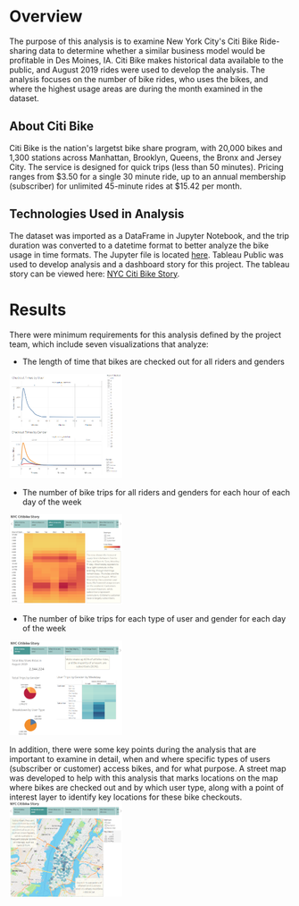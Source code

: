 # Overview
The purpose of this analysis is to examine New York City's Citi Bike Ride-sharing data to determine whether a similar business model would be profitable in Des Moines, IA. Citi Bike makes historical data available to the public, and August 2019 rides were used to develop the analysis. The analysis focuses on the number of bike rides, who uses the bikes, and where the highest usage areas are during the month examined in the dataset.

## About Citi Bike
Citi Bike is the nation's largetst bike share program, with 20,000 bikes and 1,300 stations across Manhattan, Brooklyn, Queens, the Bronx and Jersey City. The service is designed for quick trips (less than 50 minutes). Pricing ranges from $3.50 for a single 30 minute ride, up to an annual membership (subscriber) for unlimited 45-minute rides at $15.42 per month.

## Technologies Used in Analysis
The dataset was imported as a DataFrame in Jupyter Notebook, and the trip duration was converted to a datetime format to better analyze the bike usage in time formats. The Jupyter file is located <a href="NYC_Citibike_Challenge.ipynb">here</a>. Tableau Public was used to develop analysis and a dashboard story for this project. The tableau story can be viewed here: <a href="https://public.tableau.com/app/profile/teresa.l.wehmeier/viz/NYCCitiBike-SharingChallenge/NYCCitibikeStory?publish=yes">NYC Citi Bike Story</a>.

# Results
There were minimum requirements for this analysis defined by the project team, which include seven visualizations that analyze:
- The length of time that bikes are checked out for all riders and genders
<img src="Images/nyc_citibike_story_checkout_times.png" width="40%" height="20%">

- The number of bike trips for all riders and genders for each hour of each day of the week
<img src="Images/nyc_citibike_story_when.png" width="40%" height="20%">

- The number of bike trips for each type of user and gender for each day of the week
<img src="Images/nyc_citibike_story_who_served.png" width="40%" height="20%">

In addition, there were some key points during the analysis that are important to examine in detail, when and where specific types of users (subscriber or customer) access bikes, and for what purpose. A street map was developed to help with this analysis that marks locations on the map where bikes are checked out and by which user type, along with a point of interest layer to identify key locations for these bike checkouts.
<img src="Images/nyc_citibike_story_where.png" width="40%" height="20%">

